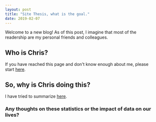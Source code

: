 ```yaml
---
layout: post
title: "Site Thesis, what is the goal."
date: 2019-02-07
---
```


Welcome to a new blog! As of this post, I imagine that most of the readership are my personal friends and colleagues.

## Who is Chris?

If you have reached this page and don't know enough about me, please start [here](/cv).

## So, why is Chris doing this?

I have tried to summarize [here](/about).

### Any thoughts on these statistics or the impact of data on our lives?

